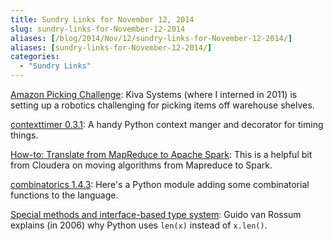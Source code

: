 ```yaml
---
title: Sundry Links for November 12, 2014
slug: sundry-links-for-November-12-2014
aliases: [/blog/2014/Nov/12/sundry-links-for-November-12-2014/]
aliases: [sundry-links-for-November-12-2014/]
categories:
  - "Sundry Links"
---
```


[Amazon Picking Challenge](http://amazonpickingchallenge.org/): Kiva Systems (where I interned in 2011) is setting up a robotics challenging for picking items off warehouse shelves.

[contexttimer 0.3.1](https://pypi.python.org/pypi/contexttimer/0.3.1): A handy Python context manger and decorator for timing things.

[How-to: Translate from MapReduce to Apache Spark](http://blog.cloudera.com/blog/2014/09/how-to-translate-from-mapreduce-to-apache-spark/): This is a helpful bit from Cloudera on moving algorithms from Mapreduce to Spark.

[combinatorics 1.4.3](https://pypi.python.org/pypi/combinatorics/1.4.3): Here's a Python module adding some combinatorial functions to the language.

[Special methods and interface-based type system](https://mail.python.org/pipermail/python-3000/2006-November/004643.html): Guido van Rossum explains (in 2006) why Python uses `len(x)` instead of `x.len()`.
